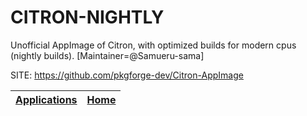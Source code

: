 # CITRON-NIGHTLY

 Unofficial AppImage of Citron, with optimized builds for modern cpus (nightly builds). [Maintainer=@Samueru-sama] 

 SITE: https://github.com/pkgforge-dev/Citron-AppImage

 | [Applications](https://portable-linux-apps.github.io/apps.html) | [Home](https://portable-linux-apps.github.io)
 | --- | --- |
